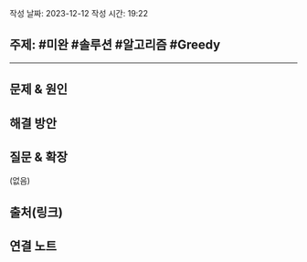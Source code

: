 작성 날짜: 2023-12-12
작성 시간: 19:22

## 주제: #미완 #솔루션 #알고리즘 #Greedy

----

## 문제 & 원인


## 해결 방안


## 질문 & 확장

(없음)

## 출처(링크)


## 연결 노트










